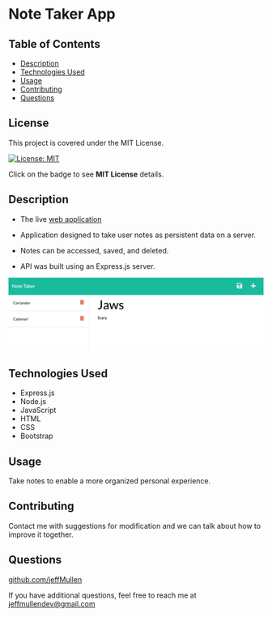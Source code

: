 # Note Taker App

  ## Table of Contents
  * [Description](#description)
  * [Technologies Used](#technologies-used)
  * [Usage](#usage)
  * [Contributing](#contributing)
  * [Questions](#questions)

  ## License 
This project is covered under the MIT License.
    
  [![License: MIT](https://img.shields.io/badge/License-MIT-yellow.svg)](https://opensource.org/licenses/MIT)
  
  Click on the badge to see **MIT License** details.

  ## Description
  - The live [web application](https://murmuring-badlands-28042.herokuapp.com/)

  - Application designed to take user notes as persistent data on a server.  
  - Notes can be accessed, saved, and deleted.  
  - API was built using an Express.js server.

  ![Note Taking Screenshot](./images/note-screenshot.png)

  ## Technologies Used
  - Express.js
  - Node.js
  - JavaScript
  - HTML
  - CSS
  - Bootstrap

  ## Usage
  Take notes to enable a more organized personal experience.

  ## Contributing
  Contact me with suggestions for modification and we can talk about how to improve it together.  

  ## Questions
  
  [github.com/jeffMullen](https://github.com/jeffMullen)

  If you have additional questions, feel free to reach me at jeffmullendev@gmail.com